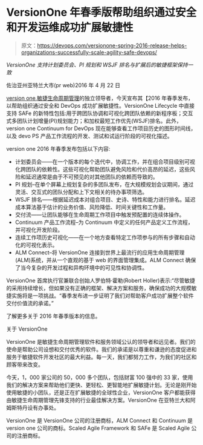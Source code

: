 # VersionOne 年春季版帮助组织通过安全和开发运维成功扩展敏捷性

> 原文：<https://devops.com/versionone-spring-2016-release-helps-organizations-successfully-scale-agility-safe-devops/>

*VersionOne 支持计划委员会、PI 规划和 WSJF 排名与扩展后的敏捷框架保持一致*

佐治亚州亚特兰大市(pr web)2016 年 4 月 22 日

[version one](http://www.versionone.com/),[敏捷生命周期管理](https://www.versionone.com/product/)的独立领导者，今天宣布其【2016 年春季发布，以帮助组织通过安全和 DevOps 成功扩展敏捷性。VersionOne Lifecycle 中直接支持 SAFe 的新特性包括:用于跨团队协调和可视化跨团队依赖的新程序板；交互式多团队计划增量(PI)规划能力；和加权最短工作优先(WSJF)排名。此外，version one Continuum for DevOps 现在能够查看工作项目历史的图形时间线，以及 devo PS 产品工作流程的开发、测试和试运行阶段的可视化描述。

version one 2016 年春季发布包括以下内容:

*   计划委员会——在一个版本的每个迭代中，协调工作，并在组合项目级别可视化跨团队的依赖性。这些可视化帮助团队避免风险和代价高昂的延迟，这些风险和延迟通常是由于不可预见的对其他团队的依赖而导致的。
*   PI 规划–在单个屏幕上规划复杂的多团队发布，在大规模规划会议期间，通过灵活、交互式的团队分配和上下文相关的待办事项筛选。
*   WSJF 排名——根据延迟成本对组合项目、史诗、特性和能力进行排名。延迟成本算法基于估计的业务价值、风险降低、时间关键性和工作量。
*   交付流——让团队能够在生命周期工作项目中触发预配置的连续体操作。
*   Continuum 产品工作流程–为 Continuum 中定义的任何产品定义工作流程，并可视化开发阶段。
*   连续工作项历史可视化——在一个地方查看特定工作项参与的所有步骤和自动化的可视化表示。
*   ALM Connect–将 VersionOne 连接到世界上最流行的应用生命周期管理(ALM)系统，并从一个直观的基于 web 的界面管理集成。ALM Connect 确保了当今复杂的开发过程和异构环境中的可见性和协调性。

VersionOne 首席执行官兼联合创始人罗伯特·霍勒(Robert Holler)表示:“尽管敏捷的采用持续增长，但如果没有正确的框架、解决方案和服务，确保成功的大规模敏捷实施将是一项挑战。“春季发布进一步证明了我们对帮助客户成功扩展整个软件交付价值流的承诺。”

了解更多关于 2016 年春季版本的信息。

关于 VersionOne

VersionOne 是敏捷生命周期管理软件和服务领域公认的领导者和远见者。我们的使命是帮助公司设想和交付优秀的软件。我们的承诺是以尊重和谦逊的态度促进和服务于敏捷软件开发社区的最大利益。每一天，我们都努力工作，为我们的社区和顾客带来改变。

今天，1，000 家公司的 50，000 多个团队，包括财富 100 强中的 33 家，使用我们的解决方案来帮助他们更快、更轻松、更智能地扩展敏捷计划。无论是刚开始使用敏捷的小团队，还是正在扩展敏捷的全球性企业，VersionOne 客户都能获得由敏捷生命周期管理先锋支持的行业最佳解决方案。VersionOne 在亚特兰大和阿姆斯特丹设有办事处。

VersionOne 是 VersionOne 公司的注册商标，ALM Connect 和 Continuum 是 version one 公司的商标。Scaled Agile Framework 和 SAFe 是 Scaled Agile 公司的注册商标。